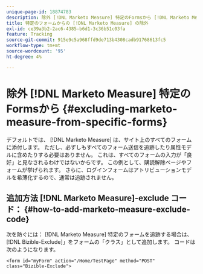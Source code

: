 ```yaml
---
unique-page-id: 18874783
description: 除外 [!DNL Marketo Measure] 特定のFormsから [!DNL Marketo Measure]
title: 特定のフォームからの [!DNL Marketo Measure] の除外
exl-id: ce39a3b2-2ac6-4385-b6d1-3c36b51c03fa
feature: Tracking
source-git-commit: 915e9c5a968ffd9de713b4308cadb91768613fc5
workflow-type: tm+mt
source-wordcount: '95'
ht-degree: 4%

---
```


# 除外 [!DNL Marketo Measure] 特定のFormsから {#excluding-marketo-measure-from-specific-forms}

デフォルトでは、 [!DNL Marketo Measure] は、サイト上のすべてのフォームに添付します。 ただし、必ずしもすべてのフォーム送信を追跡したり属性モデルに含めたりする必要はありません。 これは、すべてのフォームの入力が「良好」と見なされるわけではないからです。 この例として、購読解除ページやフォームが挙げられます。 さらに、ログインフォームはアトリビューションモデルを希薄化するので、通常は追跡されません。

## 追加方法 [!DNL Marketo Measure]-exclude コード：  {#how-to-add-marketo-measure-exclude-code}

次を防ぐには： [!DNL Marketo Measure] 特定のフォームを追跡する場合は、[!DNL Bizible-Exclude]」をフォームの「クラス」として追加します。 コードは次のようになります。

`<form id="myForm" action="/Home/TestPage" method="POST" class="Bizible-Exclude">`
